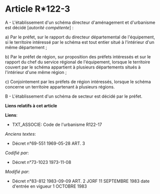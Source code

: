 # Article R*122-3

A - L'établissement d'un schéma directeur d'aménagement et d'urbanisme est décidé [*autorité compétente*] :

a) Par le préfet, sur le rapport du directeur départemental de l'équipement, si le territoire intéressé par le schéma est
tout entier situé à l'intérieur d'un même département ;

b) Par le préfet de région, sur proposition des préfets intéressés et sur le rapport du chef du service régional de
l'équipement, lorsque le territoire couvert par le schéma appartient à plusieurs départements situés à l'intérieur d'une même
région ;

c) Conjointement par les préfets de région intéressés, lorsque le schéma concerne un territoire appartenant à plusieurs
régions.

B - L'établissement d'un schéma de secteur est décidé par le préfet.

**Liens relatifs à cet article**

**Liens**:

  - TXT_ASSOCIE: Code de l'urbanisme R122-17

_Anciens textes_:

  - Décret n°69-551 1969-05-28 ART. 3

_Codifié par_:

  - Décret n°73-1023 1973-11-08

_Modifié par_:

  - Décret n°83-812 1983-09-09 ART. 2 JORF 11 SEPTEMBRE 1983 date d'entrée en vigueur 1 OCTOBRE 1983
